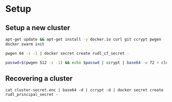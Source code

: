 # Setup


## Setup a new cluster

```bash
apt-get update && apt-get install -y docker.io curl git ccrypt pwgen
docker swarm init

pwgen 64 -s -1 | docker secret create rudl_cf_secret -

passwd=$(pwgen 512 -s -1) && echo $passwd | ccrypt | base64 -w 72 > cluster-secret.enc && echo $passwd | docker secret create rudl_principal_secret -


```


## Recovering a cluster

```
cat cluster-secret.enc | base64 -d | ccrypt -d | docker secret create rudl_principal_secret -
```